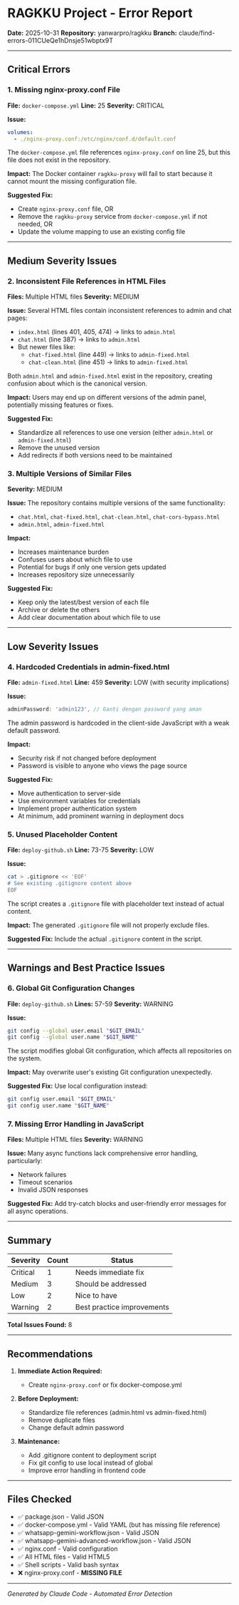 # RAGKKU Project - Error Report

**Date:** 2025-10-31
**Repository:** yanwarpro/ragkku
**Branch:** claude/find-errors-011CUeQe1hDnsje51wbptx9T

---

## Critical Errors

### 1. Missing nginx-proxy.conf File
**File:** `docker-compose.yml`
**Line:** 25
**Severity:** CRITICAL

**Issue:**
```yaml
volumes:
  - ./nginx-proxy.conf:/etc/nginx/conf.d/default.conf
```

The `docker-compose.yml` file references `nginx-proxy.conf` on line 25, but this file does not exist in the repository.

**Impact:** The Docker container `ragkku-proxy` will fail to start because it cannot mount the missing configuration file.

**Suggested Fix:**
- Create `nginx-proxy.conf` file, OR
- Remove the `ragkku-proxy` service from `docker-compose.yml` if not needed, OR
- Update the volume mapping to use an existing config file

---

## Medium Severity Issues

### 2. Inconsistent File References in HTML Files
**Files:** Multiple HTML files
**Severity:** MEDIUM

**Issue:**
Several HTML files contain inconsistent references to admin and chat pages:

- `index.html` (lines 401, 405, 474) → links to `admin.html`
- `chat.html` (line 387) → links to `admin.html`
- But newer files like:
  - `chat-fixed.html` (line 449) → links to `admin-fixed.html`
  - `chat-clean.html` (line 451) → links to `admin-fixed.html`

Both `admin.html` and `admin-fixed.html` exist in the repository, creating confusion about which is the canonical version.

**Impact:** Users may end up on different versions of the admin panel, potentially missing features or fixes.

**Suggested Fix:**
- Standardize all references to use one version (either `admin.html` or `admin-fixed.html`)
- Remove the unused version
- Add redirects if both versions need to be maintained

### 3. Multiple Versions of Similar Files
**Severity:** MEDIUM

**Issue:**
The repository contains multiple versions of the same functionality:
- `chat.html`, `chat-fixed.html`, `chat-clean.html`, `chat-cors-bypass.html`
- `admin.html`, `admin-fixed.html`

**Impact:**
- Increases maintenance burden
- Confuses users about which file to use
- Potential for bugs if only one version gets updated
- Increases repository size unnecessarily

**Suggested Fix:**
- Keep only the latest/best version of each file
- Archive or delete the others
- Add clear documentation about which file to use

---

## Low Severity Issues

### 4. Hardcoded Credentials in admin-fixed.html
**File:** `admin-fixed.html`
**Line:** 459
**Severity:** LOW (with security implications)

**Issue:**
```javascript
adminPassword: 'admin123', // Ganti dengan password yang aman
```

The admin password is hardcoded in the client-side JavaScript with a weak default password.

**Impact:**
- Security risk if not changed before deployment
- Password is visible to anyone who views the page source

**Suggested Fix:**
- Move authentication to server-side
- Use environment variables for credentials
- Implement proper authentication system
- At minimum, add prominent warning in deployment docs

### 5. Unused Placeholder Content
**File:** `deploy-github.sh`
**Line:** 73-75
**Severity:** LOW

**Issue:**
```bash
cat > .gitignore << 'EOF'
# See existing .gitignore content above
EOF
```

The script creates a `.gitignore` file with placeholder text instead of actual content.

**Impact:** The generated `.gitignore` file will not properly exclude files.

**Suggested Fix:** Include the actual `.gitignore` content in the script.

---

## Warnings and Best Practice Issues

### 6. Global Git Configuration Changes
**File:** `deploy-github.sh`
**Lines:** 57-59
**Severity:** WARNING

**Issue:**
```bash
git config --global user.email "$GIT_EMAIL"
git config --global user.name "$GIT_NAME"
```

The script modifies global Git configuration, which affects all repositories on the system.

**Impact:** May overwrite user's existing Git configuration unexpectedly.

**Suggested Fix:** Use local configuration instead:
```bash
git config user.email "$GIT_EMAIL"
git config user.name "$GIT_NAME"
```

### 7. Missing Error Handling in JavaScript
**Files:** Multiple HTML files
**Severity:** WARNING

**Issue:** Many async functions lack comprehensive error handling, particularly:
- Network failures
- Timeout scenarios
- Invalid JSON responses

**Suggested Fix:** Add try-catch blocks and user-friendly error messages for all async operations.

---

## Summary

| Severity | Count | Status |
|----------|-------|--------|
| Critical | 1 | Needs immediate fix |
| Medium | 3 | Should be addressed |
| Low | 2 | Nice to have |
| Warning | 2 | Best practice improvements |

**Total Issues Found:** 8

---

## Recommendations

1. **Immediate Action Required:**
   - Create `nginx-proxy.conf` or fix docker-compose.yml

2. **Before Deployment:**
   - Standardize file references (admin.html vs admin-fixed.html)
   - Remove duplicate files
   - Change default admin password

3. **Maintenance:**
   - Add .gitignore content to deployment script
   - Fix git config to use local instead of global
   - Improve error handling in frontend code

---

## Files Checked

- ✅ package.json - Valid JSON
- ✅ docker-compose.yml - Valid YAML (but has missing file reference)
- ✅ whatsapp-gemini-workflow.json - Valid JSON
- ✅ whatsapp-gemini-advanced-workflow.json - Valid JSON
- ✅ nginx.conf - Valid configuration
- ✅ All HTML files - Valid HTML5
- ✅ Shell scripts - Valid bash syntax
- ❌ nginx-proxy.conf - **MISSING FILE**

---

*Generated by Claude Code - Automated Error Detection*
